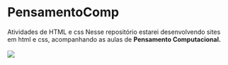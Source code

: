 # PensamentoComp 
Atividades de HTML e css
Nesse repositório estarei desenvolvendo sites em html e css, acompanhando as aulas de <b>Pensamento Computacional<b>.
<br>
<br>
<img src="https://educadordofuturo.com.br/wp-content/uploads/2022/06/o-que-e-pensamento-computacional.jpg">

